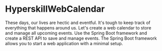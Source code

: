 # HyperskillWebCalendar

These days, our lives are hectic and eventful. It's tough to keep track of everything that happens
around us. Let's create a web calendar to store and manage all upcoming events. Use the Spring Boot
framework and create a REST API to save and manage events. The Spring Boot framework allows you to
start a web application with a minimal setup.
